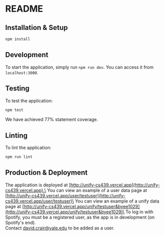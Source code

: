 # README

## Installation & Setup

```bash
npm install
```

## Development

To start the application, simply run `npm run dev`. You can access it from `localhost:3000`.

## Testing

To test the application:

```bash
npm test
```

We have achieved 77% statement coverage.

## Linting

To lint the application:

```bash
npm run lint
```

## Production & Deployment

The application is deployed at [http://unify-cs439.vercel.app](http://unify-cs439.vercel.app).\
You can view an example of a user data page at [http://unify-cs439.vercel.app/user/testuser](http://unify-cs439.vercel.app/user/testuser)\
You can view an example of a unify data page at [http://unify-cs439.vercel.app/unify/testuser&byee1029](http://unify-cs439.vercel.app/unify/testuser&byee1029)\
To log in with Spotify, you must be a registered user, as the app is in development (on Spotify's end).\
Contact <david.crair@yale.edu> to be added as a user.
